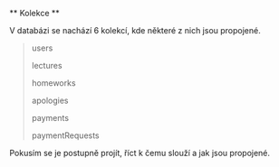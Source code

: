 ** Kolekce **

V databázi se nachází 6 kolekcí, kde některé z nich jsou propojené. 

> users
> 
> lectures
> 
> homeworks
> 
> apologies
> 
> payments
> 
> paymentRequests

Pokusím se je postupně projít, říct k čemu slouží a jak jsou propojené.
